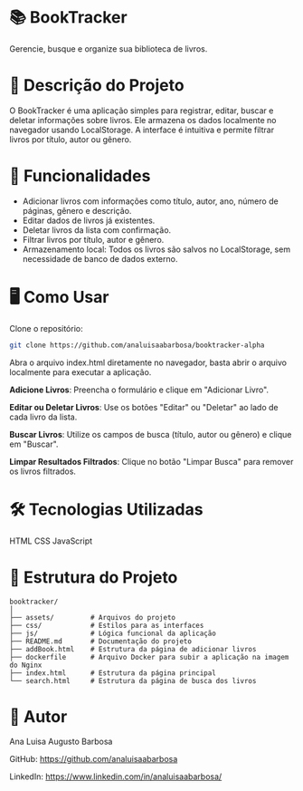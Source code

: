 # 📚 BookTracker
Gerencie, busque e organize sua biblioteca de livros.


# 📖 Descrição do Projeto
O BookTracker é uma aplicação simples para registrar, editar, buscar e deletar informações sobre livros. Ele armazena os dados localmente no navegador usando LocalStorage. A interface é intuitiva e permite filtrar livros por título, autor ou gênero.


# 🚀 Funcionalidades
 * Adicionar livros com informações como título, autor, ano, número de páginas, gênero e descrição.
* Editar dados de livros já existentes.
* Deletar livros da lista com confirmação.
* Filtrar livros por título, autor e gênero.
* Armazenamento local: Todos os livros são salvos no LocalStorage, sem necessidade de banco de dados externo.


# 🖥️ Como Usar
Clone o repositório:

```bash
git clone https://github.com/analuisaabarbosa/booktracker-alpha
```

Abra o arquivo index.html diretamente no navegador, basta abrir o arquivo localmente para executar a aplicação.


**Adicione Livros**:
Preencha o formulário e clique em "Adicionar Livro".


**Editar ou Deletar Livros**:
Use os botões "Editar" ou "Deletar" ao lado de cada livro da lista.


**Buscar Livros**:
Utilize os campos de busca (título, autor ou gênero) e clique em "Buscar".


**Limpar Resultados Filtrados**:
Clique no botão "Limpar Busca" para remover os livros filtrados.


# 🛠️ Tecnologias Utilizadas
HTML
CSS
JavaScript


# 📂 Estrutura do Projeto
```
booktracker/
│
├── assets/         # Arquivos do projeto
├── css/            # Estilos para as interfaces
├── js/             # Lógica funcional da aplicação
├── README.md       # Documentação do projeto
├── addBook.html    # Estrutura da página de adicionar livros
├── dockerfile      # Arquivo Docker para subir a aplicação na imagem do Nginx
├── index.html      # Estrutura da página principal
└── search.html     # Estrutura da página de busca dos livros
```

# 👤 Autor
Ana Luisa Augusto Barbosa

GitHub: https://github.com/analuisaabarbosa

LinkedIn: https://www.linkedin.com/in/analuisaabarbosa/
